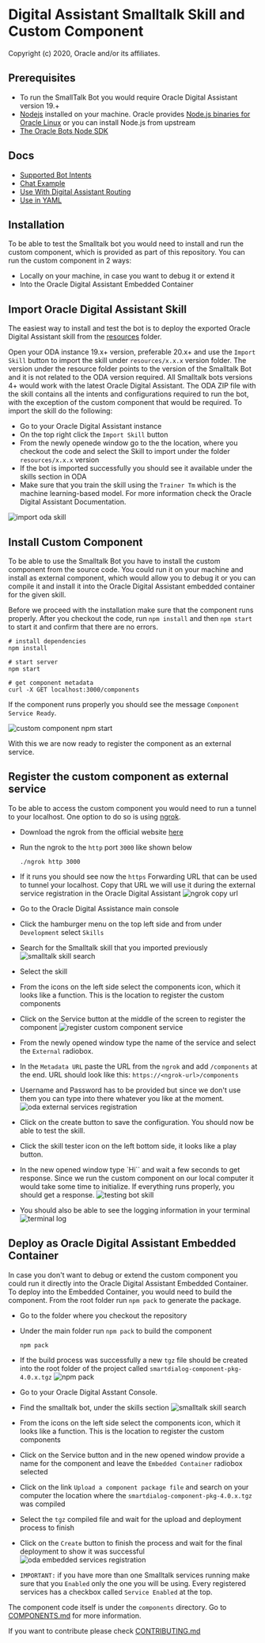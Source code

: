 # Digital Assistant Smalltalk Skill and Custom Component

Copyright (c) 2020, Oracle and/or its affiliates.

## Prerequisites

* To run the SmallTalk Bot you would require Oracle Digital Assistant version 19.+
* [Nodejs](https://nodejs.org/) installed on your machine. Oracle provides [Node.js binaries for Oracle Linux](https://yum.oracle.com/oracle-linux-nodejs.html) or you can install Node.js from upstream
* [The Oracle Bots Node SDK](https://github.com/oracle/bots-node-sdk)

## Docs

* [Supported Bot Intents](docs/bot-intents.md)
* [Chat Example](docs/demo-scripts.md)  
* [Use With Digital Assistant Routing](docs/smtlk-da-routing-usage.md)
* [Use in YAML](docs/smtlk-yaml-usage.md)

## Installation

To be able to test the Smalltalk bot you would need to install and run the custom component, which is provided as part of this repository. You can run the custom component in 2 ways:

* Locally on your machine, in case you want to debug it or extend it
* Into the Oracle Digital Assistant Embedded Container

## Import Oracle Digital Assistant Skill

The easiest way to install and test the bot is to deploy the exported Oracle Digital Assistant skill from the [resources](resources/) folder.

Open your ODA instance 19.x+ version, preferable 20.x+ and use the `Import Skill` button to import the skill under `resources/x.x.x` version folder. The version under the resource folder points to the version of the Smalltalk Bot and it is not related to the ODA version required. All Smalltalk bots versions 4+ would work with the latest Oracle Digital Assistant. The ODA ZIP file with the skill contains all the intents and configurations required to run the bot, with the exception of the custom component that would be required. To import the skill do the following:

* Go to your Oracle Digital Assistant instance
* On the top right click the `Import Skill` button
* From the newly openede window go to the the location, where you checkout the code and select the Skill to import under the folder `resources/x.x.x` version
* If the bot is imported successfully you should see it available under the skills section in ODA
* Make sure that you train the skill using the `Trainer Tm` which is the machine learning-based model. For more information check the Oracle Digital Assistant Documentation.

![import oda skill](./docs/imgs/oda_import_smalltalk_skill_v3.gif)

## Install Custom Component

To be able to use the Smalltalk Bot you have to install the custom component from the source code. You could run it on your machine and install as external component, which would allow you to debug it or you can compile it and install it into the Oracle Digital Assistant embedded container for the given skill.

Before we proceed with the installation make sure that the component runs properly. After you checkout the code, run `npm install` and then `npm start` to start it and confirm that there are no errors.

```shell
# install dependencies
npm install

# start server
npm start

# get component metadata
curl -X GET localhost:3000/components
```

If the component runs properly you should see the message `Component Service Ready`.

![custom component npm start](./docs/imgs/customcomponentnpmstart.png)

With this we are now ready to register the component as an external service.

## Register the custom component as external service

To be able to access the custom component you would need to run a tunnel to your localhost. One option to do so is using [ngrok](https://ngrok.com/).

* Download the ngrok from the official website [here](https://ngrok.com/)
* Run the ngrok to the `http` port `3000` like shown below

    ```shell
    ./ngrok http 3000
    ```

* If it runs you should see now the `https` Forwarding URL that can be used to tunnel your localhost. Copy that URL we will use it during the external service registration in the Oracle Digital Assistant
    ![ngrok copy url](./docs/imgs/ngrokcopyurl.png)
* Go to the Oracle Digital Assistance main console
* Click the hamburger menu on the top left side and from under `Development` select `Skills`
* Search for the Smalltalk skill that you imported previously
    ![smalltalk skill search](./docs/imgs/smalltalksearch.png)
* Select the skill
* From the icons on the left side select the components icon, which it looks like a function. This is the location to register the custom components
* Click on the Service button at the middle of the screen to register the component
    ![register custom component service](./docs/imgs/registercustomcomponentservice.png)
* From the newly opened window type the name of the service and select the `External` radiobox.
* In the `Metadata URL` paste the URL from the `ngrok` and add `/components` at the end. URL should look like this: `https://<ngrok-url>/components`
* Username and Password has to be provided but since we don't use them you can type into there whatever you like at the moment.
    ![oda external services registration](./docs/imgs/odaexternalservice.gif)
* Click on the create button to save the configuration. You should now be able to test the skill.
* Click the skill tester icon on the left bottom side, it looks like a play button.
* In the new opened window type `Hi`` and wait a few seconds to get response. Since we run the custom component on our local computer it would take some time to initialize. If everything runs properly, you should get a response.
    ![testing bot skill](./docs/imgs/testingbotskill.png)
* You should also be able to see the logging information in your terminal
    ![terminal log](./docs/imgs/terminallog.png)

## Deploy as Oracle Digital Assistant Embedded Container

In case you don't want to debug or extend the custom component you could run it directly into the Oracle Digital Assistant Embedded Container. To deploy into the Embedded Container, you would need to build the component. From the root folder run `npm pack` to generate the package.

* Go to the folder where you checkout the repository
* Under the main folder run `npm pack` to build the component

    ```shell
    npm pack
    ```

* If the build process was successfully a new `tgz` file should be created into the root folder of the project called `smartdialog-component-pkg-4.0.x.tgz`
    ![npm pack](./docs/imgs/npmpack.png)
* Go to your Oracle Digital Asstant Console.
* Find the smalltalk bot, under the skills section
    ![smalltalk skill search](./docs/imgs/smalltalksearch.png)
* From the icons on the left side select the components icon, which it looks like a function. This is the location to register the custom components
* Click on the Service button and in the new opened window provide a name for the component and leave the `Embedded Container` radiobox selected
* Click on the link `Upload a component package file` and search on your computer the location where the `smartdialog-component-pkg-4.0.x.tgz` was compiled
* Select the `tgz` compiled file and wait for the upload and deployment process to finish
* Click on the `Create` button to finish the process and wait for the final deployment to show it was successful
    ![oda embedded services registration](./docs/imgs/odaembeddedcontainerdeploy.gif)

* `IMPORTANT:` if you have more than one Smalltalk services running make sure that you `Enabled` only the one you will be using. Every registered services has a checkbox called `Service Enabled` at the top.

The component code itself is under the `components` directory. Go to [COMPONENTS.md](COMPONENTS.md) for more information.

If you want to contribute please check [CONTRIBUTING.md](CONTRIBUTING.md)

